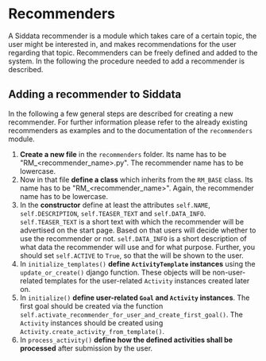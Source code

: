 # Recommenders

A Siddata recommender is a module which takes care of a certain topic, the user might be interested in, and makes 
recommendations for the user regarding that topic. Recommenders can be freely defined and added to the system. 
In the following the procedure needed to add a recommender is described.

## Adding a recommender to Siddata
In the following a few general steps are described for creating a new recommender. For further information please refer 
to the already existing recommenders as examples and to the documentation of the `recommenders` module.

1. **Create a new file** in the `recommenders` folder. Its name has to be "RM_<recommender_name>.py". The recommender name 
has to be lowercase.
2. Now in that file **define a class** which inherits from the `RM_BASE` class. Its name has to be "RM_<recommender_name>".
Again, the recommender name has to be lowercase.
3. In the **constructor** define at least the attributes `self.NAME`, `self.DESCRIPTION`, `self.TEASER_TEXT` and
`self.DATA_INFO`. `self.TEASER_TEXT` is a short text with which the recommender will be advertised on the start page. 
Based on that users will decide whether to use the recommender or not. `self.DATA_INFO` is a short description of what 
data the recommender will use and for what purpose. Further, you should set `self.ACTIVE` to `True`, so that the 
will be shown to the user. 
5. In `initialize_templates()` **define `ActivityTemplate` instances** using the `update_or_create()` django function. 
These objects will be non-user-related templates for the user-related `Activity` instances created later on. 
6. In `initialize()` **define user-related `Goal` and `Activity` instances**. The first goal should be created via the 
function `self.activate_recommender_for_user_and_create_first_goal()`. The `Activity` instances should be created 
using `Activity.create_activity_from_template()`. 
7. In `process_activity()` **define how the defined activities shall be processed** after submission by the user. 